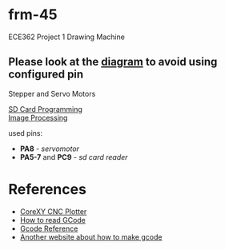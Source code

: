 # frm-45
ECE362 Project 1 Drawing Machine  

## Please look at the [diagram](https://github.com/Andrew-Gan/frm-45/blob/second/SD_Card_reader/diagram.png) to avoid using configured pin

Stepper and Servo Motors  

[SD Card Programming](https://github.com/Andrew-Gan/frm-45/tree/second/SD_working)  
[Image Processing](https://github.com/Andrew-Gan/frm-45/tree/master/Image_Processing)

used pins: </br>
* **PA8** - _servomotor_  
* **PA5-7** and **PC9** - _sd card reader_


# References
* [CoreXY CNC Plotter](https://www.instructables.com/id/CoreXY-CNC-Plotter/?fbclid=IwAR0pwp5_IWx3ZKXX_-JnrqQA2Jc5w_0K_mVkKk8bpvbu7aeOSSTUAUPy2AY) 
* [How to read GCode](https://makezine.com/2016/10/24/get-to-know-your-cnc-how-to-read-g-code/?fbclid=IwAR3-w1awEFc9UalxPZxf2Twn3zoppbnQXDNl3gHNShbNhc7IxlubZtNi5JA)
* [Gcode Reference](https://www.cnccookbook.com/g-code-m-code-reference-list-cnc-mills/)
* [Another website about how to make gcode](https://www.marginallyclever.com/2013/08/how-to-build-an-2-axis-arduino-cnc-gcode-interpreter/?fbclid=IwAR2Cuwl6wh2F5Wqw8JK4fef5dCa7CKCwGwoWh0Y8hn-iv6d_DvxPZTSHs24)
